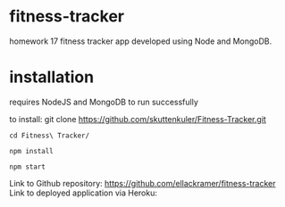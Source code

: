 # fitness-tracker
homework 17 fitness tracker app developed using Node and MongoDB.

# installation 
requires NodeJS and MongoDB to run successfully

to install:
    git clone https://github.com/skuttenkuler/Fitness-Tracker.git

    cd Fitness\ Tracker/

    npm install

    npm start



Link to Github repository: https://github.com/ellackramer/fitness-tracker
Link to deployed application via Heroku: 